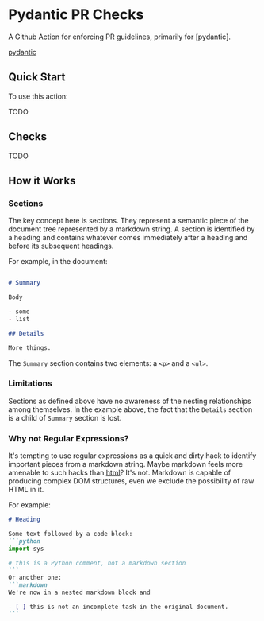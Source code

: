 # Pydantic PR Checks

A Github Action for enforcing PR guidelines, primarily for [pydantic].

[pydantic](https://github.com/samuelcolvin/pydantic)

## Quick Start

To use this action:

TODO

## Checks

TODO

## How it Works

### Sections

The key concept here is sections. They represent a semantic piece of the
document tree represented by a markdown string. A section is identified by a
heading and contains whatever comes immediately after a heading and before its
subsequent headings.

For example, in the document:
```markdown

# Summary

Body

- some
- list

## Details

More things.
```
The `Summary` section contains two elements: a `<p>` and a `<ul>`.

### Limitations

Sections as defined above have no awareness of the nesting relationships among
themselves. In the example above, the fact that the `Details` section is a child
of `Summary` section is lost.

### Why not Regular Expressions?

It's tempting to use regular expressions as a quick and dirty hack to identify
important pieces from a markdown string. Maybe markdown feels more amenable to
such hacks than [html]? It's not. Markdown is capable of producing complex DOM
structures, even we exclude the possibility of raw HTML in it.

[html]: https://stackoverflow.com/a/1732454

For example:

~~~markdown
# Heading

Some text followed by a code block:
```python
import sys

# this is a Python comment, not a markdown section
```
Or another one:
```markdown
We're now in a nested markdown block and

- [ ] this is not an incomplete task in the original document.
```
~~~

